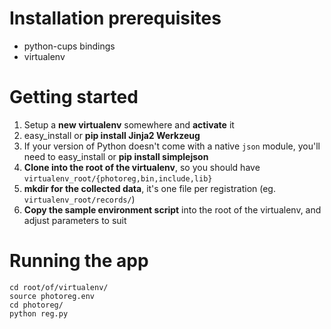 # Installation prerequisites
* python-cups bindings
* virtualenv

# Getting started

1. Setup a **new virtualenv** somewhere and **activate** it
1. easy_install or **pip install Jinja2 Werkzeug**
1. If your version of Python doesn't come with a native `json` module, you'll need to easy_install or **pip install simplejson**
1. **Clone into the root of the virtualenv**, so you should have `virtualenv_root/{photoreg,bin,include,lib}`
1. **mkdir for the collected data**, it's one file per registration (eg. `virtualenv_root/records/`)
1. **Copy the sample environment script** into the root of the virtualenv, and adjust parameters to suit


# Running the app

    cd root/of/virtualenv/
    source photoreg.env
    cd photoreg/
    python reg.py

